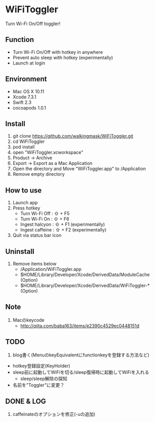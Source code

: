 # WiFiToggler

Turn Wi-Fi On/Off toggler!

## Function

- Turn Wi-Fi On/Off with hotkey in anywhere
- Prevent auto sleep with hotkey (experimentally)
- Launch at login

## Environment

- Mac OS X 10.11
- Xcode 7.3.1
- Swift 2.3
- cocoapods 1.0.1

## Install

1. git clone https://github.com/walkingmask/WiFiToggler.git
1. cd WiFiToggler
1. pod install
1. open "WiFiToggler.xcworkspace"
1. Product -> Archive
1. Export -> Export as a Mac Application
1. Open the directory and Move "WiFiToggler.app" to /Application
1. Remove empty directory

## How to use

1. Launch app
1. Press hotkey
    - Turn Wi-Fi Off  : ⇧ + F5
    - Turn Wi-Fi On   : ⇧ + F6
    - Ingest halcyon  : ⇧ + F1 (experimentally)
    - Ingest caffeine : ⇧ + F2 (experimentally)
1. Quit via status bar icon

## Uninstall

1. Remove items below
    - /Application/WiFiToggler.app
    - $HOME/Library/Developer/Xcode/DerivedData/ModuleCache (Option)
    - $HOME/Library/Developer/Xcode/DerivedData/WiFiToggler-* (Option)

## Note
1. Macのkeycode
    - http://qiita.com/baba163/items/e2390c4529ec0448151d

## TODO
1. blog書く(MenuのkeyEquivalentにfunctionkeyを登録する方法など)
- hotkey登録設定(KeyHolder)
- sleep前に起動してWiFiを切る/sleep復帰時に起動してWiFiを入れる
    - sleep/sleep解除の探知
- 名前を"Toggler"に変更？

## DONE & LOG
1. caffeinateのオプションを修正(-uの追加)
